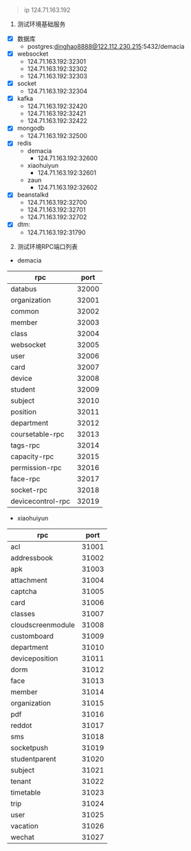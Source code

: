 > ip 124.71.163.192

1. 测试环境基础服务

- [x] 数据库
    - postgres:dinghao8888@122.112.230.215:5432/demacia
- [x] websocket
    - 124.71.163.192:32301
    - 124.71.163.192:32302
    - 124.71.163.192:32303
- [x] socket
    - 124.71.163.192:32304
- [x] kafka
    - 124.71.163.192:32420
    - 124.71.163.192:32421
    - 124.71.163.192:32422
- [x] mongodb
    - 124.71.163.192:32500
- [x] redis
    - demacia
        - 124.71.163.192:32600
    - xiaohuiyun
        - 124.71.163.192:32601
    - zaun
        - 124.71.163.192:32602
- [x] beanstalkd
    - 124.71.163.192:32700
    - 124.71.163.192:32701
    - 124.71.163.192:32702
- [x] dtm:
    - 124.71.163.192:31790

2. 测试环境RPC端口列表

- demacia

| rpc             | port  |
|-----------------|-------|
| databus         | 32000 |
| organization    | 32001 |
| common          | 32002 |
| member          | 32003 |
| class           | 32004 |
| websocket       | 32005 |
| user            | 32006 |
| card            | 32007 |
| device          | 32008 |
| student         | 32009 |
| subject         | 32010 |
| position        | 32011 |
| department      | 32012 |
| coursetable-rpc | 32013 |
| tags-rpc        | 32014 |
| capacity-rpc    | 32015 |
| permission-rpc  | 32016 |
| face-rpc        | 32017 |
| socket-rpc      | 32018 |
| devicecontrol-rpc      | 32019 |

- xiaohuiyun

| rpc               | port  |
|-------------------|-------|
| acl               | 31001 |
| addressbook       | 31002 |
| apk               | 31003 |
| attachment        | 31004 |
| captcha           | 31005 |
| card              | 31006 |
| classes           | 31007 |
| cloudscreenmodule | 31008 |
| customboard       | 31009 |
| department        | 31010 |
| deviceposition    | 31011 |
| dorm              | 31012 |
| face              | 31013 |
| member            | 31014 |
| organization      | 31015 |
| pdf               | 31016 |
| reddot            | 31017 |
| sms               | 31018 |
| socketpush        | 31019 |
| studentparent     | 31020 |
| subject           | 31021 |
| tenant            | 31022 |
| timetable         | 31023 |
| trip              | 31024 |
| user              | 31025 |
| vacation          | 31026 |
| wechat            | 31027 |
